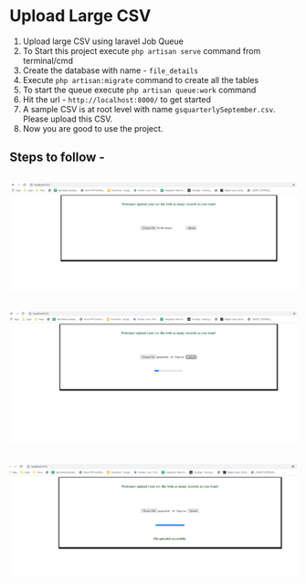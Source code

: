 # Upload Large CSV

1. Upload large CSV using laravel Job Queue
2. To Start this project execute `php artisan serve` command from terminal/cmd
3. Create the database with name - `file_details`
4. Execute `php artisan:migrate` command to create all the tables
5. To start the queue execute `php artisan queue:work` command
6. Hit the url - `http://localhost:8000/` to get started
7. A sample CSV is at root level with name `gsquarterlySeptember.csv`. Please upload this CSV.
8. Now you are good to use the project.

## Steps to follow - 

![](landing-page.PNG)
----------------------------------------------------------------------------------------------------------
![](partial-upload.PNG)
----------------------------------------------------------------------------------------------------------
![](uploaded-successfully.PNG)
----------------------------------------------------------------------------------------------------------

